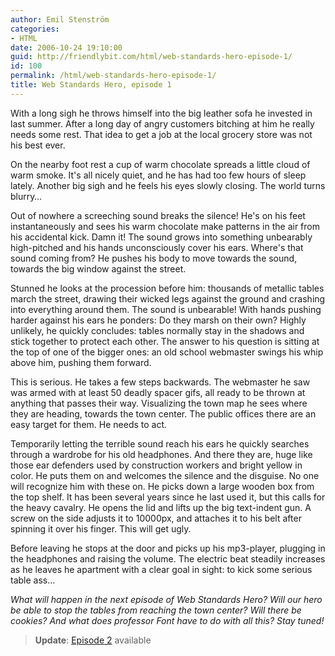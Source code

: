 ```yaml
---
author: Emil Stenström
categories:
- HTML
date: 2006-10-24 19:10:00
guid: http://friendlybit.com/html/web-standards-hero-episode-1/
id: 100
permalink: /html/web-standards-hero-episode-1/
title: Web Standards Hero, episode 1
---
```


With a long sigh he throws himself into the big leather sofa he invested in last summer. After a long day of angry customers bitching at him he really needs some rest. That idea to get a job at the local grocery store was not his best ever.

On the nearby foot rest a cup of warm chocolate spreads a little cloud of warm smoke. It's all nicely quiet, and he has had too few hours of sleep lately. Another big sigh and he feels his eyes slowly closing. The world turns blurry…

Out of nowhere a screeching sound breaks the silence! He's on his feet instantaneously and sees his warm chocolate make patterns in the air from his accidental kick. Damn it! The sound grows into something unbearably high-pitched and his hands unconsciously cover his ears. Where's that sound coming from? He pushes his body to move towards the sound, towards the big window against the street.

Stunned he looks at the procession before him: thousands of metallic tables march the street, drawing their wicked legs against the ground and crashing into everything around them. The sound is unbearable! With hands pushing harder against his ears he ponders: Do they marsh on their own? Highly unlikely, he quickly concludes: tables normally stay in the shadows and stick together to protect each other. The answer to his question is sitting at the top of one of the bigger ones: an old school webmaster swings his whip above him, pushing them forward.

This is serious. He takes a few steps backwards. The webmaster he saw was armed with at least 50 deadly spacer gifs, all ready to be thrown at anything that passes their way. Visualizing the town map he sees where they are heading, towards the town center. The public offices there are an easy target for them. He needs to act.

Temporarily letting the terrible sound reach his ears he quickly searches through a wardrobe for his old headphones. And there they are, huge like those ear defenders used by construction workers and bright yellow in color. He puts them on and welcomes the silence and the disguise. No one will recognize him with these on. He picks down a large wooden box from the top shelf. It has been several years since he last used it, but this calls for the heavy cavalry. He opens the lid and lifts up the big text-indent gun. A screw on the side adjusts it to 10000px, and attaches it to his belt after spinning it over his finger. This will get ugly.

Before leaving he stops at the door and picks up his mp3-player, plugging in the headphones and raising the volume. The electric beat steadily increases as he leaves he apartment with a clear goal in sight: to kick some serious table ass…

_What will happen in the next episode of Web Standards Hero? Will our hero be able to stop the tables from reaching the town center? Will there be cookies? And what does professor Font have to do with all this? Stay tuned!_

> **Update**: [Episode 2](/html/web-standards-hero-episode-2/) available
